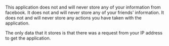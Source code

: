 This application does not and will never store any of your information from facebook.
It does not and will never store any of your friends' information.
It does not and will never store any actions you have taken with the application.

The only data that it stores is that there was a request from your IP address to get the application.
